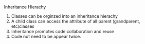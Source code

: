 Inheritance Hierachy

1. Classes can be orginzed into an inheritance hierachy
2. A child class can access the attribute of all parent (grandparent, etc)classes
3. Inheritance promotes code collaboration and reuse
4. Code not need to be appear twice.